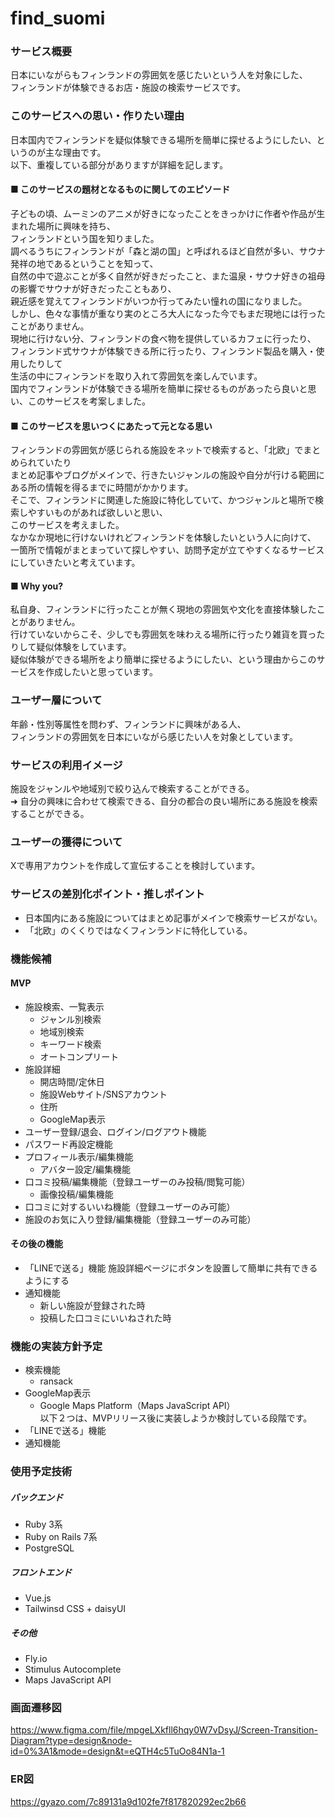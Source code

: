 # find_suomi

### サービス概要
日本にいながらもフィンランドの雰囲気を感じたいという人を対象にした、  
フィンランドが体験できるお店・施設の検索サービスです。


### このサービスへの思い・作りたい理由
日本国内でフィンランドを疑似体験できる場所を簡単に探せるようにしたい、というのが主な理由です。  
以下、重複している部分がありますが詳細を記します。


#### ■ このサービスの題材となるものに関してのエピソード
子どもの頃、ムーミンのアニメが好きになったことをきっかけに作者や作品が生まれた場所に興味を持ち、  
フィンランドという国を知りました。  
調べるうちにフィンランドが「森と湖の国」と呼ばれるほど自然が多い、サウナ発祥の地であるということを知って、  
自然の中で遊ぶことが多く自然が好きだったこと、また温泉・サウナ好きの祖母の影響でサウナが好きだったこともあり、  
親近感を覚えてフィンランドがいつか行ってみたい憧れの国になりました。  
しかし、色々な事情が重なり実のところ大人になった今でもまだ現地には行ったことがありません。  
現地に行けない分、フィンランドの食べ物を提供しているカフェに行ったり、  
フィンランド式サウナが体験できる所に行ったり、フィンランド製品を購入・使用したりして  
生活の中にフィンランドを取り入れて雰囲気を楽しんでいます。  
国内でフィンランドが体験できる場所を簡単に探せるものがあったら良いと思い、このサービスを考案しました。

#### ■ このサービスを思いつくにあたって元となる思い
フィンランドの雰囲気が感じられる施設をネットで検索すると、「北欧」でまとめられていたり  
まとめ記事やブログがメインで、行きたいジャンルの施設や自分が行ける範囲にある所の情報を得るまでに時間がかかります。  
そこで、フィンランドに関連した施設に特化していて、かつジャンルと場所で検索しやすいものがあれば欲しいと思い、  
このサービスを考えました。  
なかなか現地に行けないけれどフィンランドを体験したいという人に向けて、  
一箇所で情報がまとまっていて探しやすい、訪問予定が立てやすくなるサービスにしていきたいと考えています。

#### ■ Why you?
私自身、フィンランドに行ったことが無く現地の雰囲気や文化を直接体験したことがありません。  
行けていないからこそ、少しでも雰囲気を味わえる場所に行ったり雑貨を買ったりして疑似体験をしています。  
疑似体験ができる場所をより簡単に探せるようにしたい、という理由からこのサービスを作成したいと思っています。


### ユーザー層について
年齢・性別等属性を問わず、フィンランドに興味がある人、  
フィンランドの雰囲気を日本にいながら感じたい人を対象としています。


### サービスの利用イメージ
施設をジャンルや地域別で絞り込んで検索することができる。  
➜ 自分の興味に合わせて検索できる、自分の都合の良い場所にある施設を検索することができる。


### ユーザーの獲得について
Xで専用アカウントを作成して宣伝することを検討しています。


### サービスの差別化ポイント・推しポイント
- 日本国内にある施設についてはまとめ記事がメインで検索サービスがない。
- 「北欧」のくくりではなくフィンランドに特化している。


### 機能候補
#### MVP
- 施設検索、一覧表示
  - ジャンル別検索
  - 地域別検索
  - キーワード検索
  - オートコンプリート
- 施設詳細
  - 開店時間/定休日
  - 施設Webサイト/SNSアカウント
  - 住所
  - GoogleMap表示
- ユーザー登録/退会、ログイン/ログアウト機能
- パスワード再設定機能
- プロフィール表示/編集機能
  - アバター設定/編集機能
- 口コミ投稿/編集機能（登録ユーザーのみ投稿/閲覧可能）
  - 画像投稿/編集機能
- 口コミに対するいいね機能（登録ユーザーのみ可能）
- 施設のお気に入り登録/編集機能（登録ユーザーのみ可能）

#### その後の機能
- 「LINEで送る」機能
施設詳細ページにボタンを設置して簡単に共有できるようにする
- 通知機能
  - 新しい施設が登録された時
  - 投稿した口コミにいいねされた時


### 機能の実装方針予定
- 検索機能
  - ransack
- GoogleMap表示
  - Google Maps Platform（Maps JavaScript API）  
以下２つは、MVPリリース後に実装しようか検討している段階です。
- 「LINEで送る」機能
- 通知機能


### 使用予定技術
##### バックエンド
- Ruby 3系
- Ruby on Rails 7系
- PostgreSQL

##### フロントエンド
- Vue.js
- Tailwinsd CSS + daisyUI

##### その他
- Fly.io
- Stimulus Autocomplete
- Maps JavaScript API

### 画面遷移図
https://www.figma.com/file/mpgeLXkfll6hqy0W7vDsyJ/Screen-Transition-Diagram?type=design&node-id=0%3A1&mode=design&t=eQTH4c5TuOo84N1a-1

### ER図
https://gyazo.com/7c89131a9d102fe7f817820292ec2b66